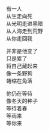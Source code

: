 有一人  
从生走向死  
从光明走进黑暗  
从人海走到荒野  
从你走回我  

并非是他变了  
只是累了  
将自己藏起来  
像一条野狗  
蜷缩在角落  

他仍在等待  
像冬天的种子  
等待着春  
等雨来  
等你来  
